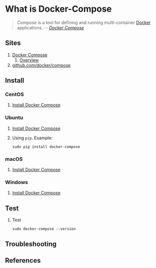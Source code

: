# What is Docker-Compose

> Compose is a tool for defining and running multi-container
> [Docker](docker.md) applications.
> -- _[Docker Compose]_

## Sites

1. [Docker Compose]
   1. [Overview]
1. [github.com/docker/compose]

## Install

### CentOS

1. [Install Docker Compose]

### Ubuntu

1. [Install Docker Compose]
1. Using `pip`. Example:

   ```console
   sudo pip install docker-compose
   ```

### macOS

1. [Install Docker Compose]

### Windows

1. [Install Docker Compose]

## Test

1. Test

   ```console
   sudo docker-compose --version
   ```

## Troubleshooting

## References

[Docker Compose]: https://docs.docker.com/compose/
[github.com/docker/compose]: https://github.com/docker/compose
[Install Docker Compose]: https://docs.docker.com/compose/install/
[Overview]: https://docs.docker.com/compose/overview/
